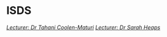 # ISDS
*[Lecturer: Dr Tahani Coolen-Maturi](https://tahanimaturi.com)*
*[Lecturer: Dr Sarah Heaps](https://conferences.ncl.ac.uk/wisdom/personalprofiles/academicstafffrommathsstatsphysics/)*
